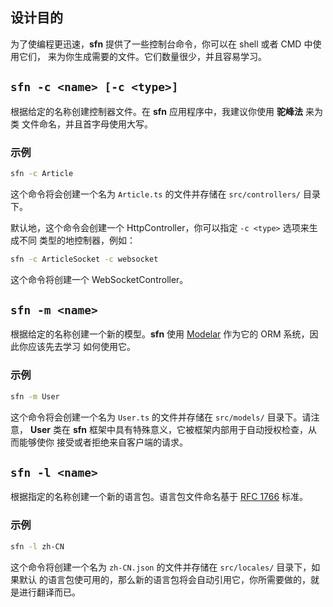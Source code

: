 ## 设计目的

为了使编程更迅速，**sfn** 提供了一些控制台命令，你可以在 shell 或者 CMD 中使用它们，
来为你生成需要的文件。它们数量很少，并且容易学习。

## `sfn -c <name> [-c <type>]`

根据给定的名称创建控制器文件。在 **sfn** 应用程序中，我建议你使用 **驼峰法** 来为类
文件命名，并且首字母使用大写。

### 示例

```sh
sfn -c Article
```

这个命令将会创建一个名为 `Article.ts` 的文件并存储在 `src/controllers/` 目录下。

默认地，这个命令会创建一个 HttpController，你可以指定 `-c <type>` 选项来生成不同
类型的地控制器，例如：

```sh
sfn -c ArticleSocket -c websocket
```

这个命令将创建一个 WebSocketController。

## `sfn -m <name>`

根据给定的名称创建一个新的模型。**sfn** 使用 
[Modelar](https://github.com/hyurl/modelar) 作为它的 ORM 系统，因此你应该先去学习
如何使用它。

### 示例

```sh
sfn -m User
```

这个命令将会创建一个名为 `User.ts` 的文件并存储在 `src/models/` 目录下。请注意，
**User** 类在 **sfn** 框架中具有特殊意义，它被框架内部用于自动授权检查，从而能够使你
接受或者拒绝来自客户端的请求。

## `sfn -l <name>`

根据指定的名称创建一个新的语言包。语言包文件命名基于
[RFC 1766](https://www.ietf.org/rfc/rfc1766.txt) 标准。

### 示例

```sh
sfn -l zh-CN
```

这个命令将创建一个名为 `zh-CN.json` 的文件并存储在 `src/locales/` 目录下，如果默认
的语言包使可用的，那么新的语言包将会自动引用它，你所需要做的，就是进行翻译而已。